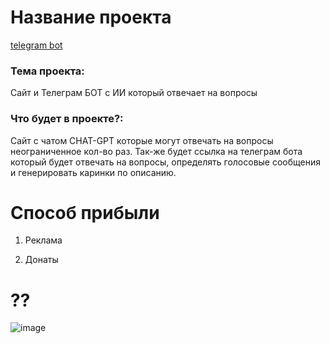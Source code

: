 # Название проекта 
[telegram bot]([https://drive.google.com/drive/u/2/folders/1I07I8dQoROk5lhioMBhvssZ_CDzsY89K](https://t.me/questionandansweairbot))
### Тема проекта:
Сайт и Телеграм БОТ с ИИ который отвечает на вопросы

### Что будет в проекте?:
Сайт с чатом CHAT-GPT которые могут отвечать на вопросы неограниченное кол-во раз.
Так-же будет ссылка на телеграм бота который будет отвечать на вопросы, определять голосовые сообщения и генерировать каринки по описанию.

# Способ прибыли

1. Реклама

2. Донаты 

# ??

![image](https://github.com/user-attachments/assets/b015ff01-5c67-4233-9c94-bc85f46fd9d1)
